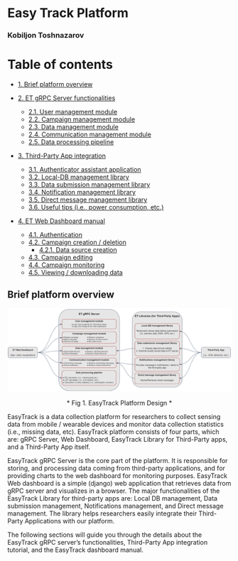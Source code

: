 # Easy Track Platform
### Kobiljon Toshnazarov

Table of contents
=================
<!--ts-->
   * [1. Brief platform overview](#Brief-platform-overview)
   
   * [2. ET gRPC Server functionalities](#ET-gRPC-Server-functionalities)
      * [2.1. User management module](#User-management-module)
      * [2.2. Campaign management module](#2.2.-Campaign-management-module)
      * [2.3. Data management module](#2.3.-Data-management-module)
      * [2.4. Communication management module](#2.4.-Communication-management-module)
      * [2.5. Data processing pipeline](#2.5.-Data-processing-pipeline)
   * [3. Third-Party App integration](#3.-Third-Party-App-integration)
      * [3.1. Authenticator assistant application](#3.1.-Authenticator-assistant-application)
      * [3.2. Local-DB management library](#3.2.-Local-DB-management-library)
      * [3.3. Data submission management library](#3.3.-Data-submission-management-library)
      * [3.4. Notification management library](#3.4.-Notification-management-library)
      * [3.5. Direct message management library](#3.5.-Direct-message-management-library)
      * [3.6. Useful tips (i.e., power consumption, etc.)](#3.6.-Useful-tips-(i.e.,-power-consumption,-etc.))
   * [4. ET Web Dashboard manual](#4.-ET-Web-Dashboard-manual)
     * [4.1. Authentication](#4.1.-Authentication)
     * [4.2. Campaign creation / deletion](#4.2.-Campaign-creation-/-deletion)
        * [4.2.1. Data source creation](#4.2.1.-Data-source-creation)
     * [4.3. Campaign editing](#4.3.-Campaign-editing)
     * [4.4. Campaign monitoring](#4.4.-Campaign-monitoring)
     * [4.5. Viewing / downloading data](#4.5.-Viewing-/-downloading-data)
<!--te-->

## Brief platform overview
![alt text](https://raw.githubusercontent.com/Qobiljon/ET_Dashboard/master/et-building-blocks.png)

<p align="center">
   * Fig 1. EasyTrack Platform Design *
</p>
 
EasyTrack is a data collection platform for researchers to collect sensing data from mobile / wearable devices and monitor data collection statistics (i.e., missing data, etc). EasyTrack platform consists of four parts, which are: gRPC Server, Web Dashboard, EasyTrack Library for Third-Party apps, and a Third-Party App itself.

EasyTrack gRPC Server is the core part of the platform. It is responsible for storing, and processing data coming from third-party applications, and for providing charts to the web dashboard for monitoring purposes. EasyTrack Web dashboard is a simple (django) web application that retrieves data from gRPC server and visualizes in a browser. The major functionalities of the EasyTrack Library for third-party apps are: Local DB management, Data submission management, Notifications management, and Direct message management. The library helps researchers easily integrate their Third-Party Applications with our platform.

The following sections will guide you through the details about the EasyTrack gRPC server’s functionalities, Third-Party App integration tutorial, and the EasyTrack dashboard manual.



